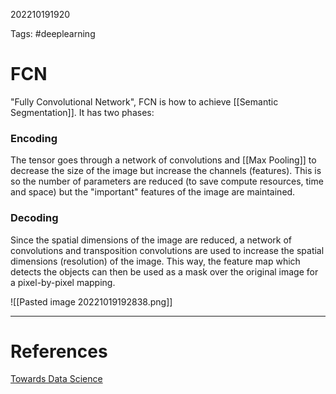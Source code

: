 202210191920

Tags: #deeplearning

# FCN

"Fully Convolutional Network", FCN is how to achieve [[Semantic Segmentation]].  It has two phases:

### Encoding
The tensor goes through a network of convolutions and [[Max Pooling]] to decrease the size of the image but increase the channels (features).  This is so the number of parameters are reduced (to save compute resources, time and space) but the "important" features of the image are maintained.

### Decoding
Since the spatial dimensions of the image are reduced, a network of convolutions and transposition convolutions are used to increase the spatial dimensions (resolution) of the image.  This way, the feature map which detects the objects can then be used as a mask over the original image for a pixel-by-pixel mapping.

![[Pasted image 20221019192838.png]]

---
# References
[Towards Data Science](https://towardsdatascience.com/understanding-semantic-segmentation-with-unet-6be4f42d4b47)